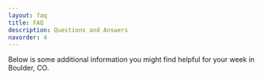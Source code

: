 ```yaml
---
layout: faq
title: FAQ
description: Questions and Answers
navorder: 4
---
```


Below is some additional information you might find helpful for your week in Boulder, CO.
